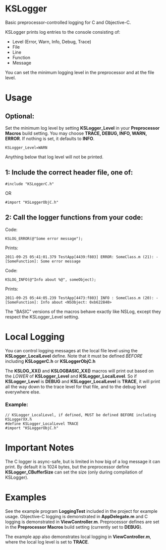 KSLogger
========

Basic preprocessor-controlled logging for C and Objective-C.

KSLogger prints log entries to the console consisting of:

* Level (Error, Warn, Info, Debug, Trace)
* File
* Line
* Function
* Message

You can set the minimum logging level in the preprocessor and at the file level.


Usage
=====

Optional:
--------

Set the minimum log level by setting **KSLogger_Level** in your
**Preprocessor Macros** build setting.
You may choose **TRACE, DEBUG, INFO, WARN, ERROR**. If nothing is set, it
defaults to **INFO**.

    KSLogger_Level=WARN

Anything below that log level will not be printed.


1: Include the correct header file, one of:
------------------------------------------

    #include "KSLoggerC.h"

OR

    #import "KSLoggerObjC.h"


2: Call the logger functions from your code:
-------------------------------------------

Code:

    KSLOG_ERROR(@"Some error message");

Prints:

    2011-09-25 05:41:01.379 TestApp[4439:f803] ERROR: SomeClass.m (21): -[SomeFunction]: Some error message 


Code:

    KSLOG_INFO(@"Info about %@", someObject);

Prints:

    2011-09-25 05:44:05.239 TestApp[4473:f803] INFO : SomeClass.m (20): -[SomeFunction]: Info about <NSObject: 0xb622840>


The "BASIC" versions of the macros behave exactly like NSLog, except they
respect the KSLogger_Level setting.


Local Logging
=============

You can control logging messages at the local file level using the
**KSLogger\_LocalLevel** define. Note that it must be defined _BEFORE_ including
**KSLoggerC.h** or **KSLoggerObjC.h**

The **KSLOG\_XX()** and **KSLOGBASIC\_XX()** macros will print out based on the
_LOWER_ of **KSLogger\_Level** and **KSLogger\_LocalLevel**. So if
**KSLogger\_Level** is **DEBUG** and **KSLogger\_LocalLevel** is **TRACE**, it
will print all the way down to the trace level for that file, and to the debug
level everywhere else.

### Example:

    // KSLogger_LocalLevel, if defined, MUST be defined BEFORE including KSLoggerXX.h
    #define KSLogger_LocalLevel TRACE
    #import "KSLoggerObjC.h"


Important Notes
===============

The C logger is async-safe, but is limited in how big of a log message it can
print. By default it is 1024 bytes, but the preprocessor define
**KSLogger_CBufferSize** can set the size (only during compilation of KSLogger).


Examples
========

See the example program **LoggingTest** included in the project for example
usage. Objective-C logging is demonstrated in **AppDelegate.m** and C logging
is demonstrated in **ViewController.m**. Preprocessor defines are set in the
**Preprocessor Macros** build setting (currently set to **DEBUG**).

The example app also demonstrates local logging in **ViewController.m**, where
the local log level is set to **TRACE**.
